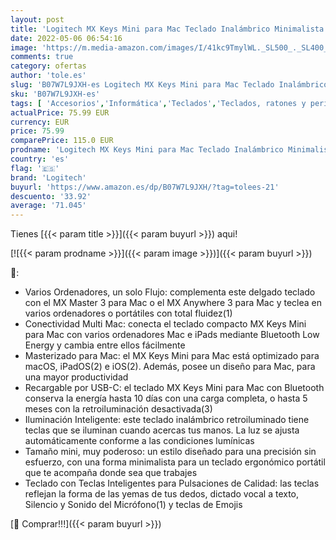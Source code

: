 ```yaml
---
layout: post
title: 'Logitech MX Keys Mini para Mac Teclado Inalámbrico Minimalista Iluminado  Compacto  Bluetooth  Retroiluminado  USB-C  Tecleo Táctil  Compatible con Apple macOS  iPadOS  de Metal - Gris claro'
date: 2022-05-06 06:54:16
image: 'https://m.media-amazon.com/images/I/41kc9TmylWL._SL500_._SL400_.jpg'
comments: true
category: ofertas
author: 'tole.es'
slug: 'B07W7L9JXH-es Logitech MX Keys Mini para Mac Teclado Inalámbrico...'
sku: 'B07W7L9JXH-es'
tags: [ 'Accesorios','Informática','Teclados','Teclados, ratones y periféricos de entrada','apple','logitech','🇪🇸', ]
actualPrice: 75.99 EUR
currency: EUR
price: 75.99
comparePrice: 115.0 EUR
prodname: 'Logitech MX Keys Mini para Mac Teclado Inalámbrico Minimalista Iluminado  Compacto  Bluetooth  Retroiluminado  USB-C  Tecleo Táctil  Compatible con Apple macOS  iPadOS  de Metal - Gris claro'
country: 'es'
flag: '🇪🇸'
brand: 'Logitech'
buyurl: 'https://www.amazon.es/dp/B07W7L9JXH/?tag=tolees-21'
descuento: '33.92'
average: '71.045'
---
```


Tienes [{{< param title >}}]({{< param buyurl >}}) aqui!

[![{{< param prodname >}}]({{< param image >}})]({{< param buyurl >}})

🔎:

- Varios Ordenadores, un solo Flujo: complementa este delgado teclado con el MX Master 3 para Mac o el MX Anywhere 3 para Mac y teclea en varios ordenadores o portátiles con total fluidez(1)
- Conectividad Multi Mac: conecta el teclado compacto MX Keys Mini para Mac con varios ordenadores Mac e iPads mediante Bluetooth Low Energy y cambia entre ellos fácilmente
- Masterizado para Mac: el MX Keys Mini para Mac está optimizado para macOS, iPadOS(2) e iOS(2). Además, posee un diseño para Mac, para una mayor productividad
- Recargable por USB-C: el teclado MX Keys Mini para Mac con Bluetooth conserva la energía hasta 10 días con una carga completa, o hasta 5 meses con la retroiluminación desactivada(3)
- Iluminación Inteligente: este teclado inalámbrico retroiluminado tiene teclas que se iluminan cuando acercas tus manos. La luz se ajusta automáticamente conforme a las condiciones lumínicas
- Tamaño mini, muy poderoso: un estilo diseñado para una precisión sin esfuerzo, con una forma minimalista para un teclado ergonómico portátil que te acompaña donde sea que trabajes
- Teclado con Teclas Inteligentes para Pulsaciones de Calidad: las teclas reflejan la forma de las yemas de tus dedos, dictado vocal a texto, Silencio y Sonido del Micrófono(1) y teclas de Emojis

[🛒 Comprar!!!]({{< param buyurl >}})
